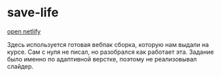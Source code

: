 # save-life #
[open netlify](https://save-life-project.netlify.app) 
  
Здесь используется готовая вебпак сборка, которую нам выдали на курсе. Сам с нуля не писал, но разобрался как работает эта. Задание было именно по адаптивной верстке, поэтому не реализовывал слайдер.
